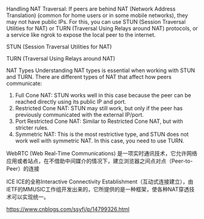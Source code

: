 
Handling NAT Traversal:
If peers are behind NAT (Network Address Translation) (common for home users or in some mobile networks), they may not have public IPs. For this, you can use STUN (Session Traversal Utilities for NAT) or TURN (Traversal Using Relays around NAT) protocols, or a service like ngrok to expose the local peer to the internet.

STUN (Session Traversal Utilities for NAT)



TURN (Traversal Using Relays around NAT)


NAT Types
Understanding NAT types is essential when working with STUN and TURN. There are different types of NAT that affect how peers communicate:

1. Full Cone NAT: STUN works well in this case because the peer can be reached directly using its public IP and port.
2. Restricted Cone NAT: STUN may still work, but only if the peer has previously communicated with the external IP/port.
3. Port Restricted Cone NAT: Similar to Restricted Cone NAT, but with stricter rules.
4. Symmetric NAT: This is the most restrictive type, and STUN does not work well with symmetric NAT. In this case, you need to use TURN.



WebRTC (Web Real-Time Communications) 是一项实时通讯技术，它允许网络应用或者站点，在不借助中间媒介的情况下，建立浏览器之间点对点（Peer-to-Peer）的连接



ICE 
ICE的全称Interactive Connectivity Establishment（互动式连接建立），由IETF的MMUSIC工作组开发出来的，它所提供的是一种框架，使各种NAT穿透技术可以实现统一。


https://www.cnblogs.com/ssyfj/p/14799326.html
